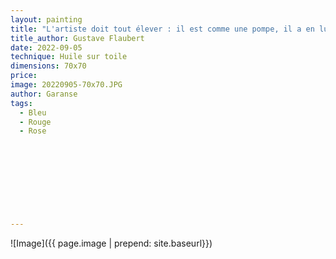 ```yaml
---
layout: painting
title: "L'artiste doit tout élever : il est comme une pompe, il a en lui un grand tuyau qui descend aux entrailles des choses, dans les couches profondes, il aspire et fait jaillir au soleil les gerbes géantes ce qui était plat sous terre et qu'on ne voyait pas." 
title_author: Gustave Flaubert	                                                            
date: 2022-09-05
technique: Huile sur toile 
dimensions: 70x70
price: 
image: 20220905-70x70.JPG 
author: Garanse
tags:
  - Bleu
  - Rouge
  - Rose
  
  
  
  
  
  
  
  
  
---
```

![Image]({{ page.image | prepend: site.baseurl}})

